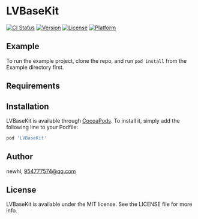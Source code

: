 # LVBaseKit

[![CI Status](https://img.shields.io/travis/newhl/LVBaseKit.svg?style=flat)](https://travis-ci.org/newhl/LVBaseKit)
[![Version](https://img.shields.io/cocoapods/v/LVBaseKit.svg?style=flat)](https://cocoapods.org/pods/LVBaseKit)
[![License](https://img.shields.io/cocoapods/l/LVBaseKit.svg?style=flat)](https://cocoapods.org/pods/LVBaseKit)
[![Platform](https://img.shields.io/cocoapods/p/LVBaseKit.svg?style=flat)](https://cocoapods.org/pods/LVBaseKit)

## Example

To run the example project, clone the repo, and run `pod install` from the Example directory first.

## Requirements

## Installation

LVBaseKit is available through [CocoaPods](https://cocoapods.org). To install
it, simply add the following line to your Podfile:

```ruby
pod 'LVBaseKit'
```

## Author

newhl, 954777574@qq.com

## License

LVBaseKit is available under the MIT license. See the LICENSE file for more info.
